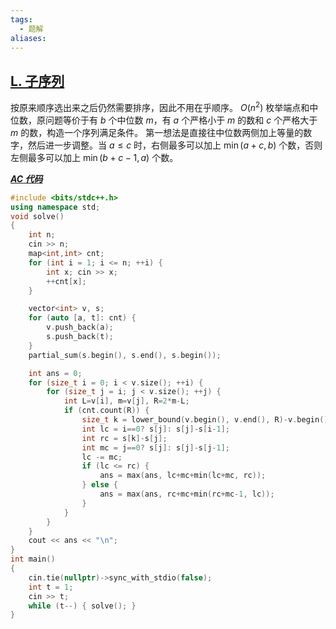 ```yaml
---
tags:
  - 题解
aliases:
---
```

## [L. 子序列](https://qoj.ac/contest/2001/problem/10747)

按原来顺序选出来之后仍然需要排序，因此不用在乎顺序。
$O(n^2)$ 枚举端点和中位数，原问题等价于有 $b$ 个中位数 $m$，有 $a$ 个严格小于 $m$ 的数和 $c$ 个严格大于 $m$ 的数，构造一个序列满足条件。
第一想法是直接往中位数两侧加上等量的数字，然后进一步调整。当 $a\le c$ 时，右侧最多可以加上 $\min(a+c,b)$ 个数，否则左侧最多可以加上 $\min(b+c-1,a)$ 个数。

[***AC 代码***](https://qoj.ac/submission/1010097)

```cpp
#include <bits/stdc++.h>
using namespace std;
void solve()
{
    int n;
    cin >> n;
    map<int,int> cnt;
    for (int i = 1; i <= n; ++i) {
        int x; cin >> x;
        ++cnt[x];
    }

    vector<int> v, s;
    for (auto [a, t]: cnt) {
        v.push_back(a);
        s.push_back(t);
    }
    partial_sum(s.begin(), s.end(), s.begin());

    int ans = 0;
    for (size_t i = 0; i < v.size(); ++i) {
        for (size_t j = i; j < v.size(); ++j) {
            int L=v[i], m=v[j], R=2*m-L;
            if (cnt.count(R)) {
                size_t k = lower_bound(v.begin(), v.end(), R)-v.begin();
                int lc = i==0? s[j]: s[j]-s[i-1];
                int rc = s[k]-s[j];
                int mc = j==0? s[j]: s[j]-s[j-1];
                lc -= mc;
                if (lc <= rc) {
                    ans = max(ans, lc+mc+min(lc+mc, rc));
                } else {
                    ans = max(ans, rc+mc+min(rc+mc-1, lc));
                }
            }
        }
    }
    cout << ans << "\n";
}
int main()
{
    cin.tie(nullptr)->sync_with_stdio(false);
    int t = 1;
    cin >> t;
    while (t--) { solve(); }
}
```
